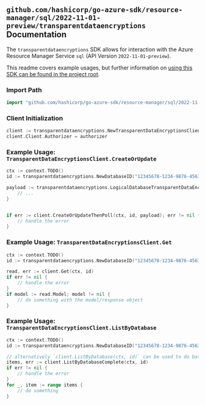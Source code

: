 
## `github.com/hashicorp/go-azure-sdk/resource-manager/sql/2022-11-01-preview/transparentdataencryptions` Documentation

The `transparentdataencryptions` SDK allows for interaction with the Azure Resource Manager Service `sql` (API Version `2022-11-01-preview`).

This readme covers example usages, but further information on [using this SDK can be found in the project root](https://github.com/hashicorp/go-azure-sdk/tree/main/docs).

### Import Path

```go
import "github.com/hashicorp/go-azure-sdk/resource-manager/sql/2022-11-01-preview/transparentdataencryptions"
```


### Client Initialization

```go
client := transparentdataencryptions.NewTransparentDataEncryptionsClientWithBaseURI("https://management.azure.com")
client.Client.Authorizer = authorizer
```


### Example Usage: `TransparentDataEncryptionsClient.CreateOrUpdate`

```go
ctx := context.TODO()
id := transparentdataencryptions.NewDatabaseID("12345678-1234-9876-4563-123456789012", "example-resource-group", "serverValue", "databaseValue")

payload := transparentdataencryptions.LogicalDatabaseTransparentDataEncryption{
	// ...
}


if err := client.CreateOrUpdateThenPoll(ctx, id, payload); err != nil {
	// handle the error
}
```


### Example Usage: `TransparentDataEncryptionsClient.Get`

```go
ctx := context.TODO()
id := transparentdataencryptions.NewDatabaseID("12345678-1234-9876-4563-123456789012", "example-resource-group", "serverValue", "databaseValue")

read, err := client.Get(ctx, id)
if err != nil {
	// handle the error
}
if model := read.Model; model != nil {
	// do something with the model/response object
}
```


### Example Usage: `TransparentDataEncryptionsClient.ListByDatabase`

```go
ctx := context.TODO()
id := transparentdataencryptions.NewDatabaseID("12345678-1234-9876-4563-123456789012", "example-resource-group", "serverValue", "databaseValue")

// alternatively `client.ListByDatabase(ctx, id)` can be used to do batched pagination
items, err := client.ListByDatabaseComplete(ctx, id)
if err != nil {
	// handle the error
}
for _, item := range items {
	// do something
}
```
